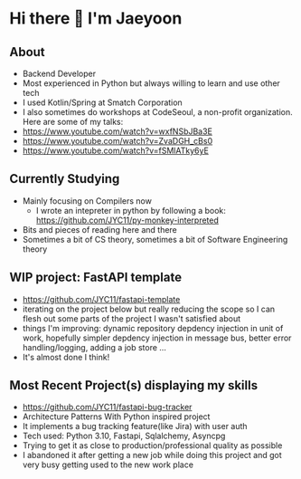 # Hi there 👋 I'm Jaeyoon


## About
* Backend Developer
* Most experienced in Python but always willing to learn and use other tech
* I used Kotlin/Spring at Smatch Corporation
* I also sometimes do workshops at CodeSeoul, a non-profit organization. Here are some of my talks:
* https://www.youtube.com/watch?v=wxfNSbJBa3E
* https://www.youtube.com/watch?v=ZvaDGH_cBs0
* https://www.youtube.com/watch?v=fSMlATky6yE

## Currently Studying
* Mainly focusing on Compilers now
  * I wrote an intepreter in python by following a book: https://github.com/JYC11/py-monkey-interpreted 
* Bits and pieces of reading here and there
* Sometimes a bit of CS theory, sometimes a bit of Software Engineering theory

## WIP project: FastAPI template
* https://github.com/JYC11/fastapi-template
* iterating on the project below but really reducing the scope so I can flesh out some parts of the project I wasn't satisfied about
* things I'm improving: dynamic repository depdency injection in unit of work, hopefully simpler depdency injection in message bus, better error handling/logging, adding a job store ...
* It's almost done I think!

## Most Recent Project(s) displaying my skills
* https://github.com/JYC11/fastapi-bug-tracker
* Architecture Patterns With Python inspired project
* It implements a bug tracking feature(like Jira) with user auth
* Tech used: Python 3.10, Fastapi, Sqlalchemy, Asyncpg
* Trying to get it as close to production/professional quality as possible
* I abandoned it after getting a new job while doing this project and got very busy getting used to the new work place
